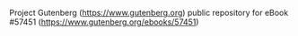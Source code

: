 Project Gutenberg (https://www.gutenberg.org) public repository for
eBook #57451 (https://www.gutenberg.org/ebooks/57451)
